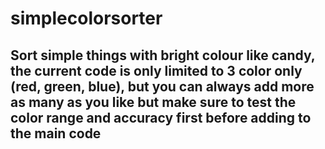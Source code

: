 # simplecolorsorter
## Sort simple things with bright colour like candy, the current code is only limited to 3 color only (red, green, blue), but you can always add more as many as you like but make sure to test the color range and accuracy first before adding to the main code
